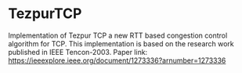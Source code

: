 # TezpurTCP
Implementation of Tezpur TCP  a new RTT based congestion control algorithm for TCP.
This implementation is based on the research work published in IEEE Tencon-2003.
Paper link: https://ieeexplore.ieee.org/document/1273336?arnumber=1273336 

